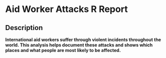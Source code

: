 # Aid Worker Attacks R Report
<h2>Description</h2>
<b>International aid workers suffer through violent incidents throughout the world. This analysis helps document these attacks and shows which places and what people are most likely to be affected. <b/>
